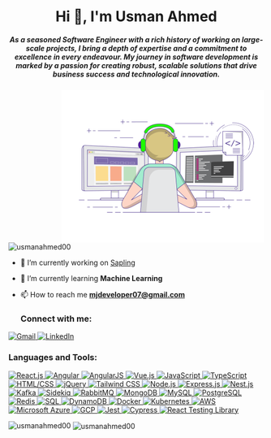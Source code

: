 <h1 align="center">Hi 👋, I'm Usman Ahmed</h1>

<h5 align="center">As a seasoned Software Engineer with a rich history of working on large-scale projects, I bring a depth of expertise and a commitment to excellence in every endeavour. My journey in software development is marked by a passion for creating robust, scalable solutions that drive business success and technological innovation.</h5>

<img align="right" alt="Coding" width="400" src="https://raw.githubusercontent.com/devSouvik/devSouvik/master/gif3.gif">
<p align="left"> <img src="https://komarev.com/ghpvc/?username=usmanahmed00&label=Profile%20views&color=0e75b6&style=flat" alt="usmanahmed00" /> </p>

- 🔭 I’m currently working on [Sapling](https://www.kallidus.com/sapling-hr)

- 🌱 I’m currently learning **Machine Learning**

- 📫 How to reach me **mjdeveloper07@gmail.com**

  <h3 align="left">Connect with me:</h3>
<p align="left">
   <a href="mailto:mjdeveloper07@gmail.com" target="_blank">
  <img alt="Gmail" src="https://img.shields.io/badge/Gmail-D14836?style=for-the-badge&logo=gmail&logoColor=white">
   </a>
   <a href="https://www.linkedin.com/in/usman-ahmed-90b661172" target="_blank">
    <img alt="LinkedIn" src="https://img.shields.io/badge/LinkedIn-0077B5?style=for-the-badge&logo=linkedin&logoColor=white">
  </a>
</p>


<h3 align="left">Languages and Tools:</h3>


<p align="left"> <a href="https://reactjs.org/" target="_blank">
  <img alt="React.js" src="https://img.shields.io/badge/React-61DAFB?style=for-the-badge&logo=react&logoColor=white">
</a>

  <a href="https://angular.io" target="_blank">
    <img alt="Angular" src="https://img.shields.io/badge/Angular-DD0031?style=for-the-badge&logo=angular&logoColor=white">
  </a>

  <a href="https://angular.io" target="_blank">
    <img alt="AngularJS" src="https://img.shields.io/badge/AngularJS-E23237?style=for-the-badge&logo=angularjs&logoColor=white">
  </a>

  <a href="https://vuejs.org/" target="_blank">
  <img alt="Vue.js" src="https://img.shields.io/badge/Vue.js-4FC08D?style=for-the-badge&logo=vue.js&logoColor=white">
</a>

<a href="https://developer.mozilla.org/en-US/docs/Web/JavaScript" target="_blank">
  <img alt="JavaScript" src="https://img.shields.io/badge/JavaScript-F7DF1E?style=for-the-badge&logo=javascript&logoColor=black">
</a>

<a href="https://www.typescriptlang.org/" target="_blank">
  <img alt="TypeScript" src="https://img.shields.io/badge/TypeScript-007ACC?style=for-the-badge&logo=typescript&logoColor=white">
</a>

<a href="https://www.w3.org/standards/webdesign/htmlcss" target="_blank">
  <img alt="HTML/CSS" src="https://img.shields.io/badge/HTML%2FCSS-239120?style=for-the-badge&logo=html5&logoColor=white">
</a>

<a href="https://jquery.com/" target="_blank">
  <img alt="jQuery" src="https://img.shields.io/badge/jQuery-0769AD?style=for-the-badge&logo=jquery&logoColor=white">
</a>

<a href="https://tailwindcss.com/" target="_blank">
  <img alt="Tailwind CSS" src="https://img.shields.io/badge/Tailwind_CSS-38B2AC?style=for-the-badge&logo=tailwind-css&logoColor=white">
</a>

<a href="https://nodejs.org/" target="_blank">
  <img alt="Node.js" src="https://img.shields.io/badge/Node.js-339933?style=for-the-badge&logo=node.js&logoColor=white">
</a>

<a href="https://expressjs.com/" target="_blank">
  <img alt="Express.js" src="https://img.shields.io/badge/Express.js-000000?style=for-the-badge&logo=express&logoColor=white">
</a>


<a href="https://nestjs.com/" target="_blank">
  <img alt="Nest.js" src="https://img.shields.io/badge/Nest.js-E0234E?style=for-the-badge&logo=nestjs&logoColor=white">
</a>

<a href="https://kafka.apache.org/" target="_blank">
  <img alt="Kafka" src="https://img.shields.io/badge/Apache_Kafka-231F20?style=for-the-badge&logo=apache-kafka&logoColor=white">
</a>

<a href="https://sidekiq.org/" target="_blank">
  <img alt="Sidekiq" src="https://img.shields.io/badge/Sidekiq-33575B?style=for-the-badge&logo=sidekiq&logoColor=white">
</a>

<a href="https://www.rabbitmq.com/" target="_blank">
  <img alt="RabbitMQ" src="https://img.shields.io/badge/RabbitMQ-FF6600?style=for-the-badge&logo=rabbitmq&logoColor=white">
</a>

<a href="https://www.mongodb.com/" target="_blank">
  <img alt="MongoDB" src="https://img.shields.io/badge/MongoDB-47A248?style=for-the-badge&logo=mongodb&logoColor=white">
</a>

<a href="https://www.mysql.com/" target="_blank">
  <img alt="MySQL" src="https://img.shields.io/badge/MySQL-4479A1?style=for-the-badge&logo=mysql&logoColor=white">
</a>


<a href="https://www.postgresql.org/" target="_blank">
  <img alt="PostgreSQL" src="https://img.shields.io/badge/PostgreSQL-336791?style=for-the-badge&logo=postgresql&logoColor=white">
</a>

<a href="https://redis.io/" target="_blank">
  <img alt="Redis" src="https://img.shields.io/badge/Redis-DC382D?style=for-the-badge&logo=redis&logoColor=white">
</a>

<a href="https://en.wikipedia.org/wiki/SQL" target="_blank">
  <img alt="SQL" src="https://img.shields.io/badge/SQL-003B57?style=for-the-badge&logo=sql&logoColor=white">
</a>

<a href="https://aws.amazon.com/dynamodb/" target="_blank">
  <img alt="DynamoDB" src="https://img.shields.io/badge/DynamoDB-4053D6?style=for-the-badge&logo=amazon-dynamodb&logoColor=white">
</a>

<a href="https://www.docker.com/" target="_blank">
  <img alt="Docker" src="https://img.shields.io/badge/Docker-2496ED?style=for-the-badge&logo=docker&logoColor=white">
</a>

<a href="https://kubernetes.io/" target="_blank">
  <img alt="Kubernetes" src="https://img.shields.io/badge/Kubernetes-326CE5?style=for-the-badge&logo=kubernetes&logoColor=white">
</a>

<a href="https://aws.amazon.com/" target="_blank">
  <img alt="AWS" src="https://img.shields.io/badge/AWS-232F3E?style=for-the-badge&logo=amazon-aws&logoColor=white">
</a>

<a href="https://azure.microsoft.com/" target="_blank">
  <img alt="Microsoft Azure" src="https://img.shields.io/badge/Microsoft_Azure-0089D6?style=for-the-badge&logo=microsoft-azure&logoColor=white">
</a>

<a href="https://cloud.google.com/" target="_blank">
  <img alt="GCP" src="https://img.shields.io/badge/GCP-4285F4?style=for-the-badge&logo=google-cloud&logoColor=white">
</a>


<a href="https://jestjs.io/" target="_blank">
  <img alt="Jest" src="https://img.shields.io/badge/Jest-C21325?style=for-the-badge&logo=jest&logoColor=white">
</a>

<a href="https://www.cypress.io/" target="_blank">
  <img alt="Cypress" src="https://img.shields.io/badge/Cypress-17202C?style=for-the-badge&logo=cypress&logoColor=white">
</a>

<a href="https://testing-library.com/docs/react-testing-library/intro/" target="_blank">
  <img alt="React Testing Library" src="https://img.shields.io/badge/React_Testing_Library-E33332?style=for-the-badge&logo=testing-library&logoColor=white">
</a>


 </p>

<p><img align="left" src="https://github-readme-stats.vercel.app/api/top-langs?username=usmanahmed00&show_icons=true&locale=en&layout=compact" alt="usmanahmed00" /></p>

<p>&nbsp;<img align="center" src="https://github-readme-stats.vercel.app/api?username=usmanahmed00&show_icons=true&locale=en" alt="usmanahmed00" /></p>
